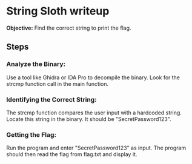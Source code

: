 # String Sloth writeup

**Objective:** Find the correct string to print the flag.

## Steps

### Analyze the Binary:
Use a tool like Ghidra or IDA Pro to decompile the binary.
Look for the strcmp function call in the main function.

### Identifying the Correct String:
The strcmp function compares the user input with a hardcoded string.
Locate this string in the binary. It should be "SecretPassword123".

### Getting the Flag:
Run the program and enter "SecretPassword123" as input.
The program should then read the flag from flag.txt and display it.